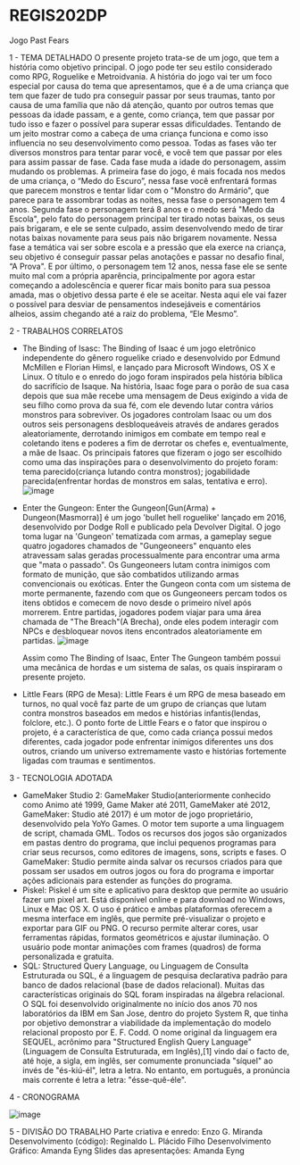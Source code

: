 # REGIS202DP
Jogo Past Fears

1 - TEMA DETALHADO
O presente projeto trata-se de um jogo, que tem a história como objetivo principal. 
O jogo pode ter seu estilo considerado como RPG, Roguelike e Metroidvania. A história do jogo vai ter um foco especial por causa do tema que apresentamos, que é a de uma criança que tem que fazer de tudo pra conseguir passar por seus traumas, tanto por causa de uma família que não dá atenção, quanto por outros temas que pessoas da idade passam, e a gente, como criança, tem que passar por tudo isso e fazer o possível para superar essas dificuldades. Tentando de um jeito mostrar como a cabeça de uma criança funciona e como isso influencia no seu desenvolvimento como pessoa. 
Todas as fases vão ter diversos monstros para tentar parar você, e você tem que passar por eles para assim passar de fase. Cada fase muda a idade do personagem, assim mudando os problemas. 
A primeira fase do jogo, é mais focada nos medos de uma criança, o “Medo do Escuro”, nessa fase você enfrentará formas que parecem monstros e tentar lidar com o "Monstro do Armário", que parece para te assombrar todas as noites, nessa fase o personagem tem 4 anos. 
Segunda fase o personagem terá 8 anos e o medo será "Medo da Escola", pelo fato do personagem principal ter tirado notas baixas, os seus pais brigaram, e ele se sente culpado, assim desenvolvendo medo de tirar notas baixas novamente para seus pais não brigarem novamente. Nessa fase a temática vai ser sobre escola e a pressão que ela exerce na criança, seu objetivo é conseguir passar pelas anotações e passar no desafio final, “A Prova". 
E por último, o personagem tem 12 anos, nessa fase ele se sente muito mal com a própria aparência, principalmente por agora estar começando a adolescência e querer ficar mais bonito para sua pessoa amada, mas o objetivo dessa parte é ele se aceitar. Nesta aqui ele vai fazer o possível para desviar de pensamentos indesejáveis e comentários alheios, assim chegando até a raiz do problema, “Ele Mesmo”.

2 - TRABALHOS CORRELATOS
- The Binding of Isasc: The Binding of Isaac é um jogo eletrônico independente do gênero roguelike criado e desenvolvido por Edmund McMillen e Florian Himsl, e lançado para Microsoft Windows, OS X e Linux. O título e o enredo do jogo foram inspirados pela história bíblica do sacrifício de Isaque. Na história, Isaac foge para o porão de sua casa depois que sua mãe recebe uma mensagem de Deus exigindo a vida de seu filho como prova da sua fé, com ele devendo lutar contra vários monstros para sobreviver. Os jogadores controlam Isaac ou um dos outros seis personagens desbloqueáveis através de andares gerados aleatoriamente, derrotando inimigos em combate em tempo real e coletando itens e poderes a fim de derrotar os chefes e, eventualmente, a mãe de Isaac.
	Os principais fatores que fizeram o jogo ser escolhido como uma das inspirações para o desenvolvimento do projeto foram: tema parecido(criança lutando contra monstros); jogabilidade parecida(enfrentar hordas de monstros em salas, tentativa e erro).
  ![image](https://github.com/regi-lpf/REGIS202DP/assets/101012911/8370d62a-c504-4c23-af54-f4e0a2d50b1a)

  
- Enter the Gungeon: Enter the Gungeon[Gun(Arma) + Dungeon(Masmorra)] é um jogo 'bullet hell roguelike' lançado em 2016, desenvolvido por Dodge Roll e publicado pela Devolver Digital. O jogo toma lugar na 'Gungeon' tematizada com armas, a gameplay segue quatro jogadores chamados de "Gungeoneers" enquanto eles atravessam salas geradas processualmente para encontrar uma arma que "mata o passado". Os Gungeoneers lutam contra inimigos com formato de munição, que são combatidos utilizando armas convencionais ou exóticas. Enter the Gungeon conta com um sistema de morte permanente, fazendo com que os Gungeoneers percam todos os itens obtidos e comecem de novo desde o primeiro nível após morrerem. Entre partidas, jogadores podem viajar para uma área chamada de "The Breach"(A Brecha), onde eles podem interagir com NPCs e desbloquear novos itens encontrados aleatoriamente em partidas.
  ![image](https://github.com/regi-lpf/REGIS202DP/assets/101012911/630e7491-dfc1-4f40-9f8f-55980d6057a5)

  
	Assim como The Binding of Isaac, Enter The Gungeon também possui uma mecânica de hordas e um sistema de salas, os quais inspiraram o presente projeto.
- Little Fears (RPG de Mesa): Little Fears é um RPG de mesa baseado em turnos, no qual você faz parte de um grupo de crianças que lutam contra monstros baseados em medos e histórias infantis(lendas, folclore, etc.). O ponto forte de Little Fears e o fator que inspirou o projeto, é a característica de que, como cada criança possui medos diferentes, cada jogador pode enfrentar inimigos diferentes uns dos outros, criando um universo extremamente vasto e histórias fortemente ligadas com traumas e sentimentos.

3 - TECNOLOGIA ADOTADA
- GameMaker Studio 2: GameMaker Studio(anteriormente conhecido como Animo até 1999, Game Maker até 2011, GameMaker até 2012, GameMaker: Studio até 2017) é um motor de jogo proprietário, desenvolvido pela YoYo Games. O motor tem suporte a uma linguagem de script, chamada GML.
Todos os recursos dos jogos são organizados em pastas dentro do programa, que inclui pequenos programas para criar seus recursos, como editores de imagens, sons, scripts e fases. O GameMaker: Studio permite ainda salvar os recursos criados para que possam ser usados em outros jogos ou fora do programa e importar ações adicionais para estender as funções do programa.
- Piskel: Piskel é um site e aplicativo para desktop que permite ao usuário fazer um pixel art. Está disponível online e para download no Windows, Linux e Mac OS X. O uso é prático e ambas plataformas oferecem a mesma interface em inglês, que permite pré-visualizar o projeto e exportar para GIF ou PNG. O recurso permite alterar cores, usar ferramentas rápidas, formatos geométricos e ajustar iluminação. O usuário pode montar animações com frames (quadros) de forma personalizada e gratuita.
- SQL: Structured Query Language, ou Linguagem de Consulta Estruturada ou SQL, é a linguagem de pesquisa declarativa padrão para banco de dados relacional (base de dados relacional). Muitas das características originais do SQL foram inspiradas na álgebra relacional.
O SQL foi desenvolvido originalmente no início dos anos 70 nos laboratórios da IBM em San Jose, dentro do projeto System R, que tinha por objetivo demonstrar a viabilidade da implementação do modelo relacional proposto por E. F. Codd. O nome original da linguagem era SEQUEL, acrônimo para "Structured English Query Language" (Linguagem de Consulta Estruturada, em Inglês),[1] vindo daí o facto de, até hoje, a sigla, em inglês, ser comumente pronunciada "síquel" ao invés de "és-kiú-él", letra a letra. No entanto, em português, a pronúncia mais corrente é letra a letra: "ésse-quê-éle".


4 - CRONOGRAMA

![image](https://github.com/regi-lpf/REGIS202DP/assets/101012911/914b1aa9-d2f8-4acc-9641-b2c6a00e0f07)

5 - DIVISÃO DO TRABALHO
Parte criativa e enredo: Enzo G. Miranda
Desenvolvimento (código): Reginaldo L. Plácido Filho
Desenvolvimento Gráfico: Amanda Eyng
Slides das apresentações: Amanda Eyng



